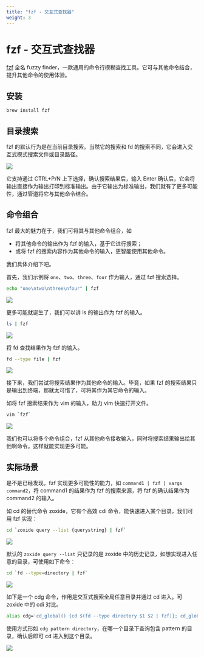 ```yaml
---
title: "fzf - 交互式查找器"
weight: 3
---
```


# fzf - 交互式查找器

[fzf](https://github.com/junegunn/fzf) 全名 fuzzy finder，一款通用的命令行模糊查找工具。它可与其他命令结合，提升其他命令的使用体验。

## 安装

```zsh
brew install fzf
```

## 目录搜索

fzf 的默认行为是在当前目录搜索。当然它的搜索和 fd 的搜索不同，它会进入交互式模式搜索文件或目录路径。

![](https://cdn.jsdelivr.net/gh/poloxue/images@2023-10/2023-10-30-high-productivity-shell-commands-part2-13.gif)

它支持通过 CTRL+P/N 上下选择，确认搜索结果后，输入 Enter 确认后，它会将输出直接作为输出打印到标准输出。由于它输出为标准输出，我们就有了更多可能性，通过管道将它与其他命令结合。

## 命令组合

fzf 最大的魅力在于，我们可将其与其他命令组合，如

- 将其他命令的输出作为 fzf 的输入，基于它进行搜索；
- 或将 fzf 的搜索内容作为其他命令的输入，更智能使用其他命令。

我们具体介绍下吧。

首先，我们示例将 `one`、`two`、`three`、`four` 作为输入，通过 fzf 搜索选择。

```zsh
echo "one\ntwo\nthree\nfour" | fzf
```

![](https://cdn.jsdelivr.net/gh/poloxue/images@2023-10/2023-10-30-high-productivity-shell-commands-part2-14.gif)

更多可能就诞生了，我们可以讲 ls 的输出作为 fzf 的输入。

```zsh
ls | fzf
```

![](https://cdn.jsdelivr.net/gh/poloxue/images@2023-10/2023-10-30-high-productivity-shell-commands-part2-15.gif)

将 fd 查找结果作为 fzf 的输入。

```bash
fd --type file | fzf
```

![](https://cdn.jsdelivr.net/gh/poloxue/images@2023-10/2023-10-30-high-productivity-shell-commands-part2-16.gif)

接下来，我们尝试将搜索结果作为其他命令的输入。毕竟，如果 fzf 的搜索结果只是输出到终端，那就太可惜了，可将其作为其它命令的输入。

如将 fzf 搜索结果作为 vim 的输入，助力 vim 快速打开文件。

```zsh
vim `fzf`
```

![](https://cdn.jsdelivr.net/gh/poloxue/images@2023-10/2023-10-30-high-productivity-shell-commands-part2-17.gif)

我们也可以将多个命令组合，fzf 从其他命令接收输入，同时将搜索结果输出给其他啊命令。这样就能实现更多可能。

## 实际场景

是不是已经发现，fzf 实现更多可能性的能力，如 `command1 | fzf | xargs command2`，将 command1 的结果作为 fzf 的搜索来源，将 fzf 的确认结果作为 command2 的输入。

如 cd 的替代命令 zoxide，它有个高效 cdi 命令，能快速进入某个目录，我们可用 fzf 实现：

```bash
cd `zoxide query --list {querystring} | fzf`
```

![](https://cdn.jsdelivr.net/gh/poloxue/images@2023-10/2023-10-30-high-productivity-shell-commands-part2-19.gif)

默认的 `zoxide query --list` 只记录的是 zoxide 中的历史记录，如想实现进入任意的目录，可使用如下命令：

```zsh
cd `fd --type=directory | fzf`
```

![](https://cdn.jsdelivr.net/gh/poloxue/images@2023-10/2023-10-30-high-productivity-shell-commands-part2-18.gif)

如下是一个 cdg 命令，作用是交互式搜索全局任意目录并通过 cd 进入。可 zoxide 中的 cdi 对比。

```zsh
alias cdg='cd_global() {cd $(fd --type directory $1 $2 | fzf)}; cd_global'
```

使用方式形如 `cdg pattern directory`，在哪一个目录下查询包含 pattern 的目录，确认后即可 cd 进入到这个目录。

![](https://cdn.jsdelivr.net/gh/poloxue/images@2023-10/2023-10-30-high-productivity-shell-commands-part2-20.gif)
